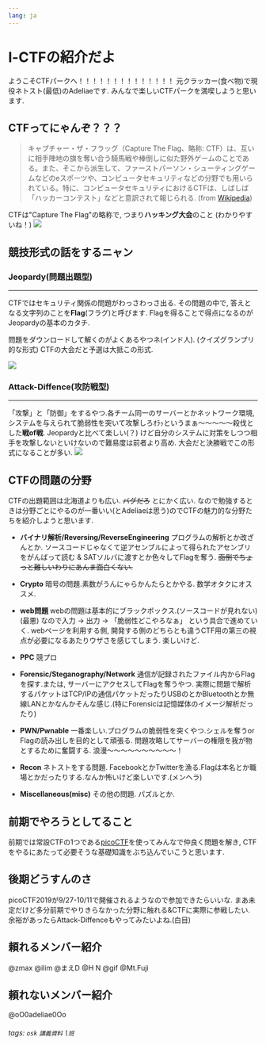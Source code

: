 ```yaml
---
lang: ja
---
```

l-CTFの紹介だよ
===
ようこそCTFパークへ！！！！！！！！！！！！！！
元クラッカー(食べ物)で現役ネトスト(最低)のAdeliaeです.
みんなで楽しいCTFパークを満喫しようと思います.
## CTFってにゃんぞ？？？

>キャプチャー・ザ・フラッグ（Capture The Flag、略称: CTF）は、互いに相手陣地の旗を奪い合う騎馬戦や棒倒しに似た野外ゲームのことである。また、そこから派生して、ファーストパーソン・シューティングゲームなどのeスポーツや、コンピュータセキュリティなどの分野でも用いられている。特に、コンピュータセキュリティにおけるCTFは、しばしば「ハッカーコンテスト」などと意訳されて報じられる.
>(from [Wikipedia](https://ja.wikipedia.org/wiki/キャプチャー・ザ・フラッグ))

CTFは"Capture The Flag"の略称で, つまり**ハッキング大会**のこと
(わかりやすいね！)
![](https://i.imgur.com/irMVWi1.jpg)

## 競技形式の話をするニャン
### Jeopardy(問題出題型)
---
CTFではセキュリティ関係の問題がわっさわっさ出る.
その問題の中で, 答えとなる文字列のことを**Flag**(フラグ)と呼びます.
Flagを得ることで得点になるのがJeopardyの基本のカタチ.

問題をダウンロードして解くのがよくあるやつネ(インド人).
(クイズグランプリ的な形式)
CTFの大会だと予選は大抵この形式.

![](https://i.imgur.com/Fphjf80.jpg)

### Attack-Diffence(攻防戦型)
---
「攻撃」と「防御」をするやつ.各チーム同一のサーバーとかネットワーク環境, システムを与えられて脆弱性を突いて攻撃しろｵﾗｯというまぁ〜〜〜〜〜殺伐とした**戦of戦**.
Jeopardyと比べて楽しい(？)
けど自分のシステムに対策をしつつ相手を攻撃しないといけないので難易度は前者より高め.
大会だと決勝戦でこの形式になることが多い.
![](https://i.imgur.com/w4zMZDp.jpg)


## CTFの問題の分野
CTFの出題範囲は北海道よりも広い. ~~バグだろ~~
とにかく広い.
なので勉強するときは分野ごとにやるのが一番いい(とAdeliaeは思う)のでCTFの魅力的な分野たちを紹介しようと思います.

+ **バイナリ解析/Reversing/ReverseEngineering**
    プログラムの解析とか改ざんとか.
    ソースコードじゃなくて逆アセンブルによって得られたアセンブリをがんばって読む & SATソルバに渡すとか色々してFlagを奪う.
    ~~面倒でちょっと難しいわりにあんま面白くない.~~

+ **Crypto**
    暗号の問題.素数がうんにゃらかんたらとかやる.
    数学オタクにオススメ.
    
+ **web問題**
    webの問題は基本的にブラックボックス.(ソースコードが見れない)(最悪)
    なので入力 → 出力 → 「脆弱性どこやろなぁ」
    という具合で進めていく.
    webページを利用する側, 開発する側のどちらとも違うCTF用の第三の視点が必要になるあたりウザさを感じてしまう. 楽しいけど.
    
+ **PPC**
    競プロ
    
+ **Forensic/Steganography/Network**
    通信が記録されたファイル内からFlagを探す.または, サーバーにアクセスしてFlagを奪うやつ.
    実際に問題で解析するパケットはTCP/IPの通信パケットだったりUSBのとかBluetoothとか無線LANとかなんかそんな感じ.(特にForensicは記憶媒体のイメージ解析だったり)
    
+ **PWN/Pwnable**
    一番楽しい.プログラムの脆弱性を突くやつ.シェルを奪うor
    Flagの読み出しを目的として頑張る.
    問題攻略してサーバーの権限を我が物とするために奮闘する.
    浪漫〜〜〜〜〜〜〜〜〜〜！
    
+ **Recon**
    ネトストをする問題. FacebookとかTwitterを漁る.Flagは本名とか職場とかだったりする.なんか怖いけど楽しいです.(メンヘラ)
    
+ **Miscellaneous(misc)**
    その他の問題. パズルとか.

## 前期でやろうとしてること

前期では常設CTFの1つである[picoCTF](https://2018game.picoctf.com/news)を使ってみんなで仲良く問題を解き, CTFをやるにあたって必要そうな基礎知識をぶち込んでいこうと思います.

## 後期どうすんのさ
picoCTF2019が9/27-10/11で開催されるようなので参加できたらいいな.
まあ未定だけど多分前期でやりきらなかった分野に触れる&CTFに実際に参戦したい.
余裕があったらAttack-Diffenceもやってみたいよね.(白目)

## 頼れるメンバー紹介
@zmax
@ilim
@まえD
@H N
@gif
@Mt.Fuji
## 頼れないメンバー紹介
@oO0adeliae0Oo
###### tags: `osk` `講義資料` `l班`